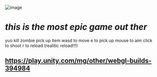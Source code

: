 ![image](https://github.com/Ultimopo/Real-Tournament/assets/146350511/33cb5635-ebc8-45ae-a831-02f252e602bc)
# *this is the most epic game out ther*

yuo kill zombie
pick up item
wasd to move
e to pick up
mouse to aim
click to shoot
r to reload (realitic reload!!!)
## https://play.unity.com/mg/other/webgl-builds-394984
